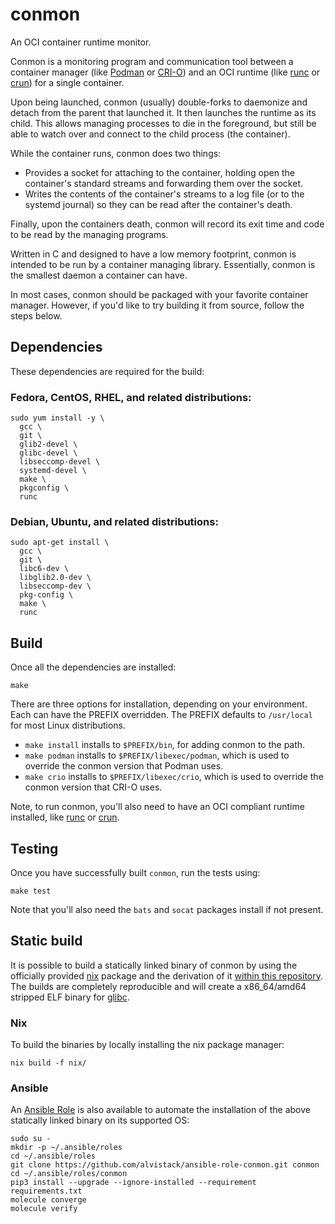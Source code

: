 # conmon

An OCI container runtime monitor.

Conmon is a monitoring program and communication tool between a
container manager (like [Podman](https://podman.io/) or
[CRI-O](https://cri-o.io/)) and an OCI runtime (like
[runc](https://github.com/opencontainers/runc) or
[crun](https://github.com/containers/crun)) for a single container.

Upon being launched, conmon (usually) double-forks to daemonize and detach from the
parent that launched it. It then launches the runtime as its child. This
allows managing processes to die in the foreground, but still be able to
watch over and connect to the child process (the container).

While the container runs, conmon does two things:

  - Provides a socket for attaching to the container, holding open the
    container's standard streams and forwarding them over the socket.
  - Writes the contents of the container's streams to a log file (or to
    the systemd journal) so they can be read after the container's
    death.

Finally, upon the containers death, conmon will record its exit time and
code to be read by the managing programs.

Written in C and designed to have a low memory footprint, conmon is
intended to be run by a container managing library. Essentially, conmon
is the smallest daemon a container can have.

In most cases, conmon should be packaged with your favorite container
manager. However, if you'd like to try building it from source, follow
the steps below.

## Dependencies

These dependencies are required for the build:

### Fedora, CentOS, RHEL, and related distributions:

``` shell
sudo yum install -y \
  gcc \
  git \
  glib2-devel \
  glibc-devel \
  libseccomp-devel \
  systemd-devel \
  make \
  pkgconfig \
  runc
```

### Debian, Ubuntu, and related distributions:

``` shell
sudo apt-get install \
  gcc \
  git \
  libc6-dev \
  libglib2.0-dev \
  libseccomp-dev \
  pkg-config \
  make \
  runc
```

## Build

Once all the dependencies are installed:

``` shell
make
```

There are three options for installation, depending on your environment.
Each can have the PREFIX overridden. The PREFIX defaults to `/usr/local`
for most Linux distributions.

  - `make install` installs to `$PREFIX/bin`, for adding conmon to the
    path.
  - `make podman` installs to `$PREFIX/libexec/podman`, which is used to
    override the conmon version that Podman uses.
  - `make crio` installs to `$PREFIX/libexec/crio`, which is used to
    override the conmon version that CRI-O uses.

Note, to run conmon, you'll also need to have an OCI compliant runtime
installed, like [runc](https://github.com/opencontainers/runc) or
[crun](https://github.com/containers/crun).

## Testing

Once you have successfully built `conmon`, run the tests using:

``` shell
make test
```

Note that you'll also need the `bats` and `socat` packages install if not
present.

## Static build

It is possible to build a statically linked binary of conmon by using
the officially provided
[nix](https://nixos.org/nixos/packages.html?attr=conmon&channel=unstable&query=conmon)
package and the derivation of it [within this repository](nix/). The
builds are completely reproducible and will create a x86\_64/amd64
stripped ELF binary for [glibc](https://www.gnu.org/software/libc).

### Nix

To build the binaries by locally installing the nix package manager:

``` shell
nix build -f nix/
```

### Ansible

An [Ansible Role](https://github.com/alvistack/ansible-role-conmon) is
also available to automate the installation of the above statically
linked binary on its supported OS:

``` shell
sudo su -
mkdir -p ~/.ansible/roles
cd ~/.ansible/roles
git clone https://github.com/alvistack/ansible-role-conmon.git conmon
cd ~/.ansible/roles/conmon
pip3 install --upgrade --ignore-installed --requirement requirements.txt
molecule converge
molecule verify
```
